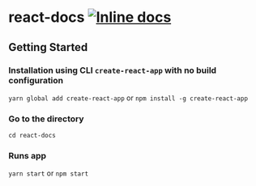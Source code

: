 # react-docs [![Inline docs](http://inch-ci.org/github/saadaouad/react-docs.svg?branch=master)](http://inch-ci.org/github/saadaouad/react-docs)


## Getting Started
### Installation using CLI `create-react-app` with no build configuration
`yarn global add create-react-app` or `npm install -g create-react-app`

### Go to the directory
`cd react-docs`

### Runs app
`yarn start` or `npm start`
